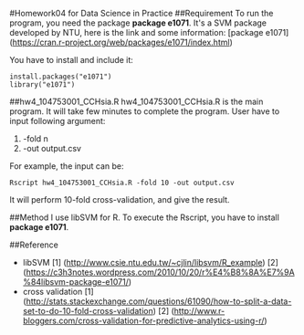 #Homework04 for Data Science in Practice
##Requirement
To run the program, you need the package **package e1071**. It's a SVM package developed by NTU, here is the link and some information: [package e1071] (https://cran.r-project.org/web/packages/e1071/index.html)

You have to install and include it:

    install.packages("e1071")
    library("e1071")
##hw4\_104753001\_CCHsia.R
hw4\_104753001\_CCHsia.R is the main program. It will take few minutes to complete the program. User have to input following argument:

1. -fold n
2. -out output.csv

For example, the input can be: 

	Rscript hw4_104753001_CCHsia.R -fold 10 -out output.csv

It will perform 10-fold cross-validation, and give the result.

##Method
I use libSVM for R. To execute the Rscript, you have to install **package e1071**.

##Reference
- libSVM [1] (http://www.csie.ntu.edu.tw/~cjlin/libsvm/R_example)
[2] (https://c3h3notes.wordpress.com/2010/10/20/r%E4%B8%8A%E7%9A%84libsvm-package-e1071/)
- cross validation [1] (http://stats.stackexchange.com/questions/61090/how-to-split-a-data-set-to-do-10-fold-cross-validation)
[2] (http://www.r-bloggers.com/cross-validation-for-predictive-analytics-using-r/)
